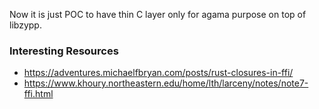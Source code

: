 Now it is just POC to have thin C layer only for agama purpose on top of libzypp.

### Interesting Resources

- https://adventures.michaelfbryan.com/posts/rust-closures-in-ffi/
- https://www.khoury.northeastern.edu/home/lth/larceny/notes/note7-ffi.html

